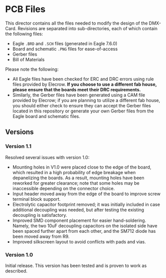 # PCB Files

This director contains all the files needed to modify the design of the DMX-Card. Revisions are separated into sub-directories, each of which contain the following files:

* Eagle `.BRD` and `.SCH` files (generated in Eagle 7.6.0)
* Board and schematic `.PNG` files for ease-of-access
* Gerber files
* Bill of Materials

Please note the following:
* All Eagle files have been checked for ERC and DRC errors using rule files provided by Elecrow. **If you choose to use a different fab house, please ensure that the boards meet their DRC requirements.**
* Similarly, the Gerber files have been generated using a CAM file provided by Elecrow; if you are planning to utilize a different fab house, you should either check to ensure they can accept the Gerber files located in this repository or generate your own Gerber files from the Eagle board and schematic files.

## Versions
### Version 1.1
Resolved several issues with version 1.0:
* Mounting holes in V1.0 were placed close to the edge of the board, which resulted in a high probability of edge breakage when depanelizing the boards. As a result, mounting holes have been reworked for greater clearance; note that some holes may be inaccessible depending on the connector choice.
* Input header moved away from the edge of the board to improve screw terminal block support.
* Electrolytic capacitor footprint removed; it was initially included in case additional decoupling was needed, but after testing the existing decoupling is satisfactory.
* Improved SMD component placement for easier hand-soldering. Namely, the two 10uF decoupling capacitors on the isolated side have been spaced further apart from each other, and the SM712 diode has been moved away from R9.
* Improved silkscreen layout to avoid conflicts with pads and vias.

### Version 1.0
Initial release. This version has been tested and is proven to work as described.

